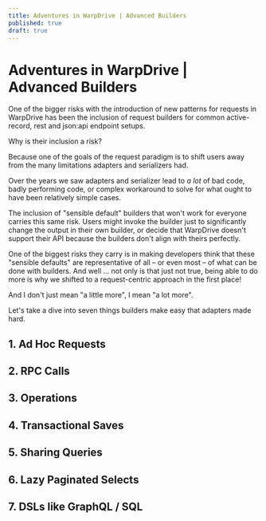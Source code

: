 ```yaml
---
title: Adventures in WarpDrive | Advanced Builders
published: true
draft: true
---
```


# Adventures in WarpDrive | Advanced Builders

One of the bigger risks with the introduction of new patterns for requests in WarpDrive has been the inclusion of request builders for common active-record, rest and json:api endpoint setups.

Why is their inclusion a risk?

Because one of the goals of the request paradigm is to shift users away from the many limitations adapters and serializers had.

Over the years we saw adapters and serializer lead to *a lot* of bad code, badly performing code, or complex workaround to solve for what ought to have been relatively simple cases.

The inclusion of "sensible default" builders that won't work for everyone carries this same risk. Users might invoke the builder just to significantly change the output in their own builder, or decide that WarpDrive doesn't support their API because the builders don't align with theirs perfectly.

One of the biggest risks they carry is in making developers think that these "sensible defaults" are representative of all – or even most – of what can be done with builders. And well ... not only is that just not true, being able to do more is why we shifted to a request-centric approach in the first place!

And I don't just mean "a little more", I mean "a lot more".

Let's take a dive into seven things builders make easy that adapters made hard.

## 1. Ad Hoc Requests

## 2. RPC Calls

## 3. Operations

## 4. Transactional Saves

## 5. Sharing Queries

## 6. Lazy Paginated Selects

## 7. DSLs like GraphQL / SQL
